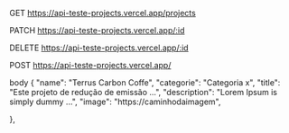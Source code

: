 
GET
https://api-teste-projects.vercel.app/projects

PATCH
https://api-teste-projects.vercel.app/:id

DELETE
https://api-teste-projects.vercel.app/:id


POST
https://api-teste-projects.vercel.app/

body
{
    "name": "Terrus Carbon Coffe",
    "categorie": "Categoria x",
    "title": "Este projeto de redução de emissão ...",
    "description": "Lorem Ipsum is simply dummy ...",
    "image": "https://caminhodaimagem",
 
  },


